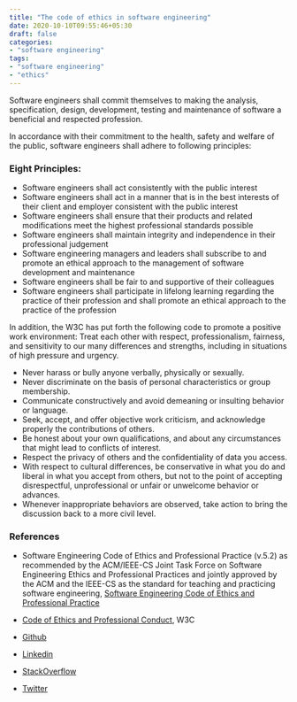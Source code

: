 ```yaml
---
title: "The code of ethics in software engineering"
date: 2020-10-10T09:55:46+05:30
draft: false
categories:
- "software engineering"
tags:
- "software engineering"
- "ethics"
---
```


Software engineers shall commit themselves to making the analysis, specification, design, development, testing and maintenance of software a beneficial and respected profession.

In accordance with their commitment to the health, safety and welfare of the public, software engineers shall adhere to following principles:

### Eight Principles:

-   Software engineers shall act consistently with the public interest
-   Software engineers shall act in a manner that is in the best interests of their client and employer consistent with the public interest
-   Software engineers shall ensure that their products and related modifications meet the highest professional standards possible
-   Software engineers shall maintain integrity and independence in their professional judgement
-   Software engineering managers and leaders shall subscribe to and promote an ethical approach to the management of software development and maintenance
-   Software engineers shall be fair to and supportive of their colleagues
-   Software engineers shall participate in lifelong learning regarding the practice of their profession and shall promote an ethical approach to the practice of the profession

In addition, the W3C has put forth the following code to promote a positive work environment: Treat each other with respect, professionalism, fairness, and sensitivity to our many differences and strengths, including in situations of high pressure and urgency.

-   Never harass or bully anyone verbally, physically or sexually.
-   Never discriminate on the basis of personal characteristics or group membership.
-   Communicate constructively and avoid demeaning or insulting behavior or language.
-   Seek, accept, and offer objective work criticism, and acknowledge properly the contributions of others.
-   Be honest about your own qualifications, and about any circumstances that might lead to conflicts of interest.
-   Respect the privacy of others and the confidentiality of data you access.
-   With respect to cultural differences, be conservative in what you do and liberal in what you accept from others, but not to the point of accepting disrespectful, unprofessional or unfair or unwelcome behavior or advances.
-   Whenever inappropriate behaviors are observed, take action to bring the discussion back to a more civil level.

### References

-   Software Engineering Code of Ethics and Professional Practice (v.5.2) as recommended by the ACM/IEEE-CS Joint Task Force on Software Engineering Ethics and Professional Practices and jointly approved by the ACM and the IEEE-CS as the standard for teaching and practicing software engineering, [Software Engineering Code of Ethics and Professional Practice](https://www.acm.org/about/se-code)
-   [Code of Ethics and Professional Conduct](https://www.w3.org/Consortium/cepc/), W3C

-   [Github](https://www.github.com/kranthilakum)
-   [Linkedin](https://www.linkedin.com/in/kranthilakum/)
-   [StackOverflow](https://stackoverflow.com/users/1509209/kranthi-lakum)
-   [Twitter](https://twitter.com/krantlak)